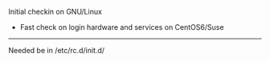 Initial checkin on GNU/Linux

- Fast check on login hardware and services on CentOS6/Suse

---
Needed be in /etc/rc.d/init.d/  
